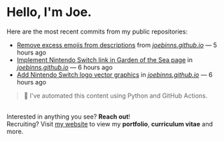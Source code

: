 # Hello, I'm Joe.
Here are the most recent commits from my public repositories:<br>
<!--activity_section_start-->
- [Remove excess emojis from descriptions](https://github.com/joebinns/joebinns.github.io/commit/daed836d92214e2b2681566bd06003a1461df0d5) from [*joebinns.github.io*](https://github.com/joebinns/joebinns.github.io) — 5 hours ago
- [Implement Nintendo Switch link in Garden of the Sea page](https://github.com/joebinns/joebinns.github.io/commit/503907435463af6c2dedd15d87e88f42120a90e2) in [*joebinns.github.io*](https://github.com/joebinns/joebinns.github.io) — 6 hours ago
- [Add Nintendo Switch logo vector graphics](https://github.com/joebinns/joebinns.github.io/commit/d6686c90a17b2a02f33d00bb23eeb155b5d23062) in [*joebinns.github.io*](https://github.com/joebinns/joebinns.github.io) — 6 hours ago
<!--activity_section_end-->
> 🚀 I've automated this content using Python  and GitHub Actions.

<br>Interested in anything you see? **Reach out**!<br>
Recruiting? Visit [my website](https://joebinns.com/) to view my **portfolio**, **curriculum vitae** and more.
